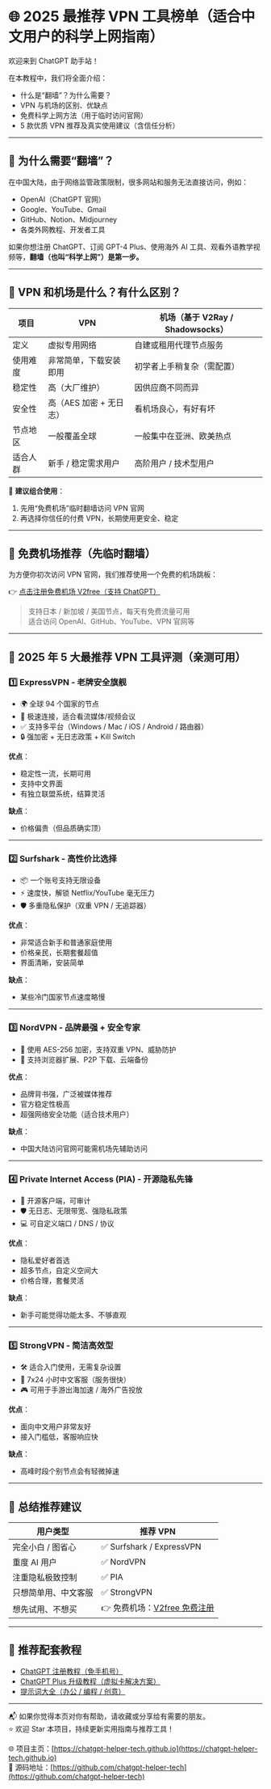 # 🌐 2025 最推荐 VPN 工具榜单（适合中文用户的科学上网指南）

欢迎来到 ChatGPT 助手站！

在本教程中，我们将全面介绍：
- 什么是“翻墙”？为什么需要？
- VPN 与机场的区别、优缺点
- 免费科学上网方法（用于临时访问官网）
- 5 款优质 VPN 推荐及真实使用建议（含信任分析）

---

## 🧭 为什么需要“翻墙”？

在中国大陆，由于网络监管政策限制，很多网站和服务无法直接访问，例如：
- OpenAI（ChatGPT 官网）
- Google、YouTube、Gmail
- GitHub、Notion、Midjourney
- 各类外网教程、开发者工具

如果你想注册 ChatGPT、订阅 GPT-4 Plus、使用海外 AI 工具、观看外语教学视频等，**翻墙（也叫“科学上网”）是第一步。**

---

## 🧰 VPN 和机场是什么？有什么区别？

| 项目 | VPN | 机场（基于 V2Ray / Shadowsocks） |
|------|-----|-------------------------------|
| 定义 | 虚拟专用网络 | 自建或租用代理节点服务 |
| 使用难度 | 非常简单，下载安装即用 | 初学者上手稍复杂（需配置） |
| 稳定性 | 高（大厂维护） | 因供应商不同而异 |
| 安全性 | 高（AES 加密 + 无日志） | 看机场良心，有好有坏 |
| 节点地区 | 一般覆盖全球 | 一般集中在亚洲、欧美热点 |
| 适合人群 | 新手 / 稳定需求用户 | 高阶用户 / 技术型用户 |

📌 **建议组合使用**：
1. 先用“免费机场”临时翻墙访问 VPN 官网
2. 再选择你信任的付费 VPN，长期使用更安全、稳定

---

## 🚀 免费机场推荐（先临时翻墙）

为方便你初次访问 VPN 官网，我们推荐使用一个免费的机场跳板：

👉 [点击注册免费机场 V2free（支持 ChatGPT）](https://w1.v2free.cc/auth/register?code=i0A3)

> 支持日本 / 新加坡 / 美国节点，每天有免费流量可用  
> 适合访问 OpenAI、GitHub、YouTube、VPN 官网等

---

## 🔐 2025 年 5 大最推荐 VPN 工具评测（亲测可用）

### 1️⃣ ExpressVPN - 老牌安全旗舰

- 🌍 全球 94 个国家的节点
- 🚀 极速连接，适合看流媒体/视频会议
- ✅ 支持多平台（Windows / Mac / iOS / Android / 路由器）
- 🔒 强加密 + 无日志政策 + Kill Switch

**优点**：
- 稳定性一流，长期可用
- 支持中文界面
- 有独立联盟系统，结算灵活

**缺点**：
- 价格偏贵（但品质确实顶）

---

### 2️⃣ Surfshark - 高性价比选择

- 📦 一个账号支持无限设备
- ⚡ 速度快，解锁 Netflix/YouTube 毫无压力
- 🛡️ 多重隐私保护（双重 VPN / 无追踪器）

**优点**：
- 非常适合新手和普通家庭使用
- 价格亲民，长期套餐超值
- 界面清晰，安装简单

**缺点**：
- 某些冷门国家节点速度略慢

---

### 3️⃣ NordVPN - 品牌最强 + 安全专家

- 🔐 使用 AES-256 加密，支持双重 VPN、威胁防护
- 🧠 支持浏览器扩展、P2P 下载、云端备份

**优点**：
- 品牌背书强，广泛被媒体推荐
- 官方稳定性极高
- 超强网络安全功能（适合技术用户）

**缺点**：
- 中国大陆访问官网可能需机场先辅助访问

---

### 4️⃣ Private Internet Access (PIA) - 开源隐私先锋

- 📖 开源客户端，可审计
- 🛡️ 无日志、无限带宽、强隐私政策
- 💻 可自定义端口 / DNS / 协议

**优点**：
- 隐私爱好者首选
- 超多节点，自定义空间大
- 价格合理，套餐灵活

**缺点**：
- 新手可能觉得功能太多、不够直观

---

### 5️⃣ StrongVPN - 简洁高效型

- 🛠️ 适合入门使用，无需复杂设置
- 💬 7x24 小时中文客服（服务很快）
- 🎮 可用于手游出海加速 / 海外广告投放

**优点**：
- 面向中文用户非常友好
- 接入门槛低，客服响应快

**缺点**：
- 高峰时段个别节点会有轻微掉速

---

## 🎯 总结推荐建议

| 用户类型 | 推荐 VPN |
|-----------|-----------|
| 完全小白 / 图省心 | ✅ Surfshark / ExpressVPN |
| 重度 AI 用户 | ✅ NordVPN |
| 注重隐私极致控制 | ✅ PIA |
| 只想简单用、中文客服 | ✅ StrongVPN |
| 想先试用、不想买 | 👉 免费机场：[V2free 免费注册](https://w1.v2free.cc/auth/register?code=i0A3)

---

## 📘 推荐配套教程

- [ChatGPT 注册教程（免手机号）](https://chatgpt-helper-tech.github.io/chatgpt-register-guide/)
- [ChatGPT Plus 升级教程（虚拟卡解决方案）](https://chatgpt-helper-tech.github.io/chatgpt-plus-guide/)
- [提示词大全（办公 / 编程 / 创意）](https://chatgpt-helper-tech.github.io/prompts-cheatsheet/)

---

📬 如果你觉得本页对你有帮助，请收藏或分享给有需要的朋友。  
⭐ 欢迎 Star 本项目，持续更新实用指南与推荐工具！

🌐 项目主页：[https://chatgpt-helper-tech.github.io](https://chatgpt-helper-tech.github.io)  
📂 源码地址：[https://github.com/chatgpt-helper-tech](https://github.com/chatgpt-helper-tech)

